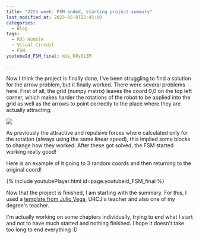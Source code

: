 ```yaml
---
title: "22th week: FSM ended, starting project summary"
last_modified_at: 2023-05-8T22:45:00
categories:
  - Blog
tags:
  - ROS Humble
  - Visual Circuit
  - FSM
youtubeId_FSM_final: m1s_K0yDiZM

---
```


Now I think the project is finally done, I've been struggling to find a solution for the arrow problem, but it finally worked.
There were several problems here. First of all, the grid (numpy matrix) leaves the coord 0,0 on the top left corner, which makes harder the rotations of the robot to be applied into the grid as well as the arrows to point correctly to the place where they are actually attracting.


![](/2022-tfg-david-tapiador/images/FSM_organised.png)


As previously the attractive and repulsive forces where calculated only for the rotation (always using the same linear speed), this implied some blocks to change how they worked. After these got solved, the FSM started working really good!

Here is an example of it going to 3 random coords and then returning to the original coord!


{% include youtubePlayer.html id=page.youtubeId_FSM_final %}


Now that the project is finished, I am starting with the summary. For this, I used a [template from Julio Vega](https://gitlab.etsit.urjc.es/jmvega/plantilla-latex-tfg-tfm/-/tree/master), URCJ's teacher and also one of my degree's teacher.

I'm actually working on some chapters individually, trying to end what I start and not to have much started and nothing finished. I hope it doesn't take too long to end everything :D